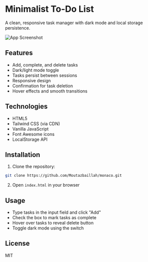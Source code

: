 # Minimalist To-Do List

A clean, responsive task manager with dark mode and local storage persistence.

![App Screenshot](https://images.pexels.com/photos/3609554/pexels-photo-3609554.jpeg?auto=compress&cs=tinysrgb&w=1260&h=750&dpr=1)

## Features
- Add, complete, and delete tasks
- Dark/light mode toggle
- Tasks persist between sessions
- Responsive design
- Confirmation for task deletion
- Hover effects and smooth transitions

## Technologies
- HTML5
- Tailwind CSS (via CDN)
- Vanilla JavaScript
- Font Awesome icons
- LocalStorage API

## Installation
1. Clone the repository:
```bash
git clone https://github.com/Moutazbaillah/monaco.git
```
2. Open `index.html` in your browser

## Usage
- Type tasks in the input field and click "Add"
- Check the box to mark tasks as complete
- Hover over tasks to reveal delete button
- Toggle dark mode using the switch

## License
MIT